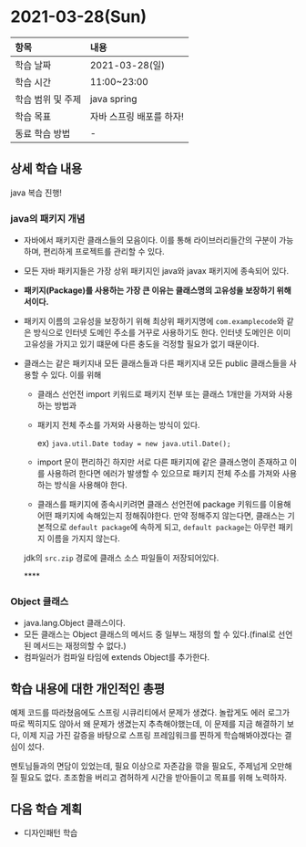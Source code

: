 # 2021-03-28\(Sun\)

| 항목 | 내용 |
| :--- | :--- |
| 학습 날짜 | 2021-03-28\(일\) |
| 학습 시간 | 11:00~23:00 |
| 학습 범위 및 주제 | java spring |
| 학습 목표 | 자바 스프링 배포를 하자! |
| 동료 학습 방법 | - |

## 상세 학습 내용

java 복습 진행!

### java의 패키지 개념

* 자바에서 패키지란 클래스들의 모음이다. 이를 통해 라이브러리들간의 구분이 가능하며, 편리하게 프로젝트를 관리할 수 있다.
* 모든 자바 패키지들은 가장 상위 패키지인 java와 javax 패키지에 종속되어 있다.
* **패키지\(Package\)를 사용하는 가장 큰 이유는 클래스명의 고유성을 보장하기 위해서이다.**
* 패키지 이름의 고유성을 보장하기 위해 최상위 패키지명에 `com.examplecode`와 같은 방식으로 인터넷 도메인 주소를 거꾸로 사용하기도 한다. 인터넷 도메인은 이미 고유성을 가지고 있기 떄문에 다른 충도을 걱정할 필요가 없기 때문이다.
* 클래스는 같은 패키지내 모든 클래스들과 다른 패키지내 모든 public 클래스들을 사용할 수 있다. 이를 위해

  * 클래스 선언전 import 키워드로 패키지 전부 또는 클래스 1개만을 가져와 사용하는 방법과
  * 패키지 전체 주소를 가져와 사용하는 방식이 있다.

    ex\) `java.util.Date today = new java.util.Date();`

  * import 문이 편리하긴 하지만 서로 다른 패키지에 같은 클래스명이 존재하고 이를 사용하려 한다면 에러가 발생할 수 있으므로 패키지 전체 주소를 가져와 사용하는 방식을 사용해야 한다.
  * 클래스를 패키지에 종속시키려면 클래스 선언전에 package 키워드를 이용해 어떤 패키지에 속해있는지 정해줘야한다. 만약 정해주지 않는다면, 클래스는 기본적으로 `default package`에 속하게 되고, `default package`는 아무런 패키지 이름을 가지지 않는다.

  jdk의 `src.zip` 경로에 클래스 소스 파일들이 저장되어있다.

  \*\*\*\*

### **Object 클래스**

* java.lang.Object 클래스이다.
* 모든 클래스는 Object 클래스의 메서드 중 일부느 재정의 할 수 있다.\(final로 선언된 메서드는 재정의할 수 없다.\)
* 컴파일러가 컴파일 타임에 extends Object를 추가한다.

## **학습 내용에 대한 개인적인 총평**

예제 코드를 따라쳤음에도 스프링 시큐리티에서 문제가 생겼다. 놀랍게도 에러 로그가 따로 찍히지도 않아서 왜 문제가 생겼는지 추측해야했는데, 이 문제를 지금 해결하기 보다, 이제 지금 가진 갈증을 바탕으로 스프링 프레임워크를 찐하게 학습해봐야겠다는 결심이 섰다.

멘토님들과의 면담이 있었는데, 필요 이상으로 자존감을 깎을 필요도, 주제넘게 오만해질 필요도 없다. 초조함을 버리고 겸허하게 시간을 받아들이고 목표를 위해 노력하자.

## **다음 학습 계획**

* 디자인패턴 학습

